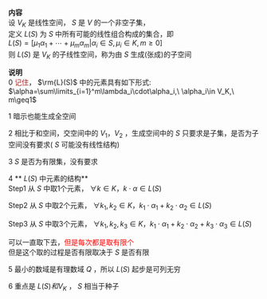 **内容**  
设 $V_K$ 是线性空间， $S$ 是 $V$ 的一个非空子集，  
定义 $L(S)$ 为 $S$ 中所有可能的线性组合构成的集合，即  
$L(S)=[\mu_1\alpha_1+\cdots  
+\mu_m\alpha_m|\alpha_i\in S,\mu_i\in K,m\ge0]$  
则 $L(S)$ 是 $V_K$ 的子线性空间，称为由 $S$ 生成(张成)的子空间  
  
**说明**  
0 <font color=brown>记住</font>， $\rm{L}(S)$ 中的元素具有如下形式:  $\alpha=\sum\limits_{i=1}^m\lambda_i\cdot\alpha_i,\ \alpha_i\in V_K,\ m\geq1$  
  
1 暗示也能生成全空间  
  
2 相比于和空间，交空间中的 $V_1，V_2$ ，生成空间中的 $S$ 只要求是子集，是否为子空间没有要求( $S$ 可能没有线性结构)  
  
3  $S$ 是否为有限集，没有要求  
  
4 ** $L(S)$ 中元素的结构**  
Step1 从 $S$ 中取1个元素， $\forall k\in K，  
k\cdot\alpha\in L(S)$  
  
Step2 从 $S$ 中取2个元素， $\forall k_1,k_2\in K，  
k_1\cdot\alpha_1+k_2\cdot\alpha_2\in L(S)$  
  
Step3 从 $S$ 中取3个元素， $\forall k_1,k_2,k_3\in K，  
k_1\cdot\alpha_1+k_2\cdot\alpha_2  
+k_3\cdot\alpha_3\in L(S)$  
  
可以一直取下去，<font color=red>但是每次都是取有限个</font>  
但是这个取的过程是否有限取决于 $S$ 是否有限  
  
5 最小的数域是有理数域 $Q$ ，所以 $L(S)$ 起步是可列无穷  
  
6 重点是 $L(S)和V_K$ ， $S$ 相当于种子  

